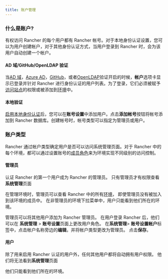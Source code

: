 ```yaml
---
title: 账户管理
---
```


### 什么是账户?

有权访问 Rancher 的每个用户都有 Rancher 帐号。对于本地身份认证设置，您可以为用户创建帐户，对于其他身份认证方式，当用户登录到 Rancher 时，会为该用户自动创建一个帐户。

#### AD 域/GitHub/OpenLDAP 验证

当[AD 域](/docs/rancher1/configurations/access-control/_index#活动目录)，[Azure AD](/docs/rancher1/configurations/access-control/_index#azure-ad)，[GitHub](/docs/rancher1/configurations/access-control/_index#github)，或者[OpenLDAP](/docs/rancher1/configurations/access-control/_index#openldap)验证开启的时候，**帐户**选项卡显示已登录并针对 Rancher 进行身份认证的用户列表。为了登录，它们必须被赋予[访问站点](/docs/rancher1/configurations/access-control/_index#站点访问)的权限或被添加到[环境](/docs/rancher1/configurations/environments/_index)中。

#### 本地验证

[启用本地身份认证](/docs/rancher1/configurations/access-control/_index#本地身份认证)后，您可以在**账号设置**中添加用户。点击**添加帐号**按钮将帐号添加到 Rancher 数据库。创建帐号时，帐号类型可以指定为管理员或用户。

### 账户类型

Rancher 通过帐户类型确定用户是否可以访问系统管理页面。对于 Rancher 中的每个环境，都可以通过设置账号的[成员角色](/docs/rancher1/configurations/environments/_index#成员角色)来为环境实现不同级别的访问控制。

#### 管理员

认证 Rancher 的第一个用户成为 Rancher 的管理员。 只有管理员才有权限查看**系统管理**页面

在管理环境时，管理员可以查看 Rancher 中的所有[环境](/docs/rancher1/configurations/environments/_index)， 即使管理员没有被加入到该环境的成员中。 在非管理员的环境下拉菜单中，用户只能看到他们所在的环境。

管理员可以将其他用户添加为 Rancher 管理员。 在用户登录 Rancher 后，他们可以在 **系统管理** > **账号设置**页面上更改用户角色。 在**系统管理**> **账号设置帐户**标签中，点击帐户名称旁边的**编辑**，并将帐户类型更改为管理员。 点击**保存**。

#### 用户

除了用来启用 Rancher 认证的用户外，任何其他用户都将自动拥有用户权限。 他们将无法看到**系统管理**页面

他们只能看到他们所在的环境。
